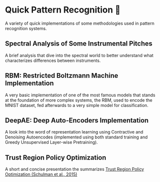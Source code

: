 # Quick Pattern Recognition 🦦
A variety of quick implementations of some methodologies used in pattern recognition systems.

## Spectral Analysis of Some Instrumental Pitches
A brief analysis that dive into the spectral world to better understand what characterizes differences between instruments.

## RBM: Restricted Boltzmann Machine Implementation
A very basic implementation of one of the most famous models that stands at the foundation of more complex systems, the RBM, used to encode the MNIST dataset, fed afterwards to a very simple model for classification.
## DeepAE: Deep Auto-Encoders Implementation
A look into the word of representation learning using Contractive and Denoising Autoencodes (implemented using both standard training and Greedy Unsupervised Layer-wise Pretraining).

## Trust Region Policy Optimization
A short and concise presentation the summarizes [Trust Region Policy Optimization (Schulman et al., 2015)](https://arxiv.org/pdf/1502.05477)
